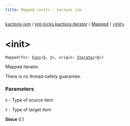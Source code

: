 ```yaml
---
title: Mapped.<init> - kactoos-jvm
---
```


[kactoos-jvm](../../index.html) / [nnl.rocks.kactoos.iterator](../index.html) / [Mapped](index.html) / [&lt;init&gt;](./-init-.html)

# &lt;init&gt;

`Mapped(fnc: `[`Func`](../../nnl.rocks.kactoos/-func/index.html)`<`[`X`](index.html#X)`, `[`Y`](index.html#Y)`>, origin: `[`Iterator`](https://kotlinlang.org/api/latest/jvm/stdlib/kotlin.collections/-iterator/index.html)`<`[`X`](index.html#X)`>)`

Mapped iterator.

There is no thread-safety guarantee.

### Parameters

`X` - Type of source item

`Y` - Type of target item

**Since**
0.1

